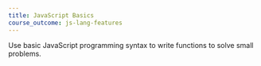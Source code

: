 ```yaml
---
title: JavaScript Basics
course_outcome: js-lang-features
---
```

Use basic JavaScript programming syntax to write functions to solve small problems.
